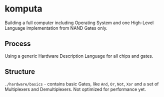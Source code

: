 # komputa

Building a full computer including Operating System and one High-Level Language implementation from NAND Gates only.

## Process

Using a generic Hardware Description Language for all chips and gates.

## Structure

`./hardware/basics` - contains basic Gates, like `And`, `Or`, `Not`, `Xor` and a set of Multiplexers and Demultiplexers. Not optimized for performance yet.
